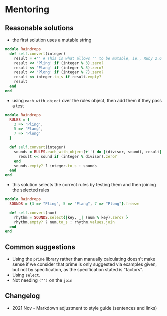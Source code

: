 # Mentoring

## Reasonable solutions

- the first solution uses a mutable string

```ruby
module Raindrops
  def self.convert(integer)
    result = +'' # This is what allows '' to be mutable, ie., Ruby 2.6
    result << 'Pling' if (integer % 3).zero?
    result << 'Plang' if (integer % 5).zero?
    result << 'Plong' if (integer % 7).zero?
    result << integer.to_s if result.empty?
    result
  end
end
```

- using `each_with_object` over the rules object, then add them if they pass a test

```ruby
module Raindrops
  RULES = {
    3 => 'Pling',
    5 => 'Plang',
    7 => 'Plong'
  }

  def self.convert(integer)
    sounds = RULES.each_with_object(+'') do |(divisor, sound), result|
      result << sound if (integer % divisor).zero?
    end
    sounds.empty? ? integer.to_s : sounds
  end
end
```

- this solution selects the correct rules by testing them and then joining the selected rules

```ruby
module Raindrops
  SOUNDS = {3 => "Pling", 5 => "Plang", 7 => "Plong"}.freeze

  def self.convert(num)
    rhythm = SOUNDS.select{|key, _| (num % key).zero? }
    rhythm.empty? ? num.to_s : rhythm.values.join
  end
end
```

## Common suggestions

- Using the `prime` library rather than manually calculating doesn't make sense if we consider that prime is only suggested via examples given, but not by specification, as the specification stated is "factors".
- Using `select`.
- Not needing `("")` on the `join`

## Changelog

- 2021 Nov - Markdown adjustment to style guide (sentences and links)
